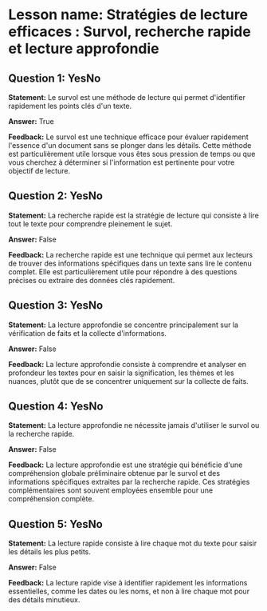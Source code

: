 # Lesson name: Stratégies de lecture efficaces : Survol, recherche rapide et lecture approfondie

## Question 1: YesNo

**Statement:** Le survol est une méthode de lecture qui permet d'identifier rapidement les points clés d'un texte.

**Answer:** True

**Feedback:**
Le survol est une technique efficace pour évaluer rapidement l'essence d'un document sans se plonger dans les détails. Cette méthode est particulièrement utile lorsque vous êtes sous pression de temps ou que vous cherchez à déterminer si l'information est pertinente pour votre objectif de lecture.


## Question 2: YesNo

**Statement:** La recherche rapide est la stratégie de lecture qui consiste à lire tout le texte pour comprendre pleinement le sujet.

**Answer:** False

**Feedback:**
La recherche rapide est une technique qui permet aux lecteurs de trouver des informations spécifiques dans un texte sans lire le contenu complet. Elle est particulièrement utile pour répondre à des questions précises ou extraire des données clés rapidement.


## Question 3: YesNo

**Statement:** La lecture approfondie se concentre principalement sur la vérification de faits et la collecte d'informations.

**Answer:** False

**Feedback:**
La lecture approfondie consiste à comprendre et analyser en profondeur les textes pour en saisir la signification, les thèmes et les nuances, plutôt que de se concentrer uniquement sur la collecte de faits.


## Question 4: YesNo

**Statement:** La lecture approfondie ne nécessite jamais d'utiliser le survol ou la recherche rapide.

**Answer:** False

**Feedback:**
La lecture approfondie est une stratégie qui bénéficie d'une compréhension globale préliminaire obtenue par le survol et des informations spécifiques extraites par la recherche rapide. Ces stratégies complémentaires sont souvent employées ensemble pour une compréhension complète.


## Question 5: YesNo

**Statement:** La lecture rapide consiste à lire chaque mot du texte pour saisir les détails les plus petits.

**Answer:** False

**Feedback:**
La lecture rapide vise à identifier rapidement les informations essentielles, comme les dates ou les noms, et non à lire chaque mot pour des détails minutieux.

